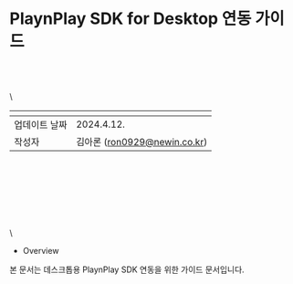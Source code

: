 # PlaynPlay SDK for Desktop 연동 가이드

\
\
\
\

| <!-- -->    | <!-- --> |
|-------------|----------|
| 업데이트 날짜 | 2024.4.12. |
| 작성자     | 김아론 (ron0929@newin.co.kr) |

\
\
\
\
\
\
\
\
* Overview

본 문서는 데스크톱용 PlaynPlay SDK 연동을 위한 가이드 문서입니다.
